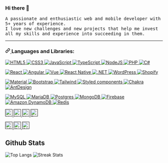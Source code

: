 ### Hi there 👋

<samp>
A passionate and enthusiastic web and mobile developer with 5+ years of experience.<br />
I love new challenges and new projects that help me invest all my skills and experience into succeeding in them.
</samp>
<hr />

<h3>
  <a id="user-content-things-i-code-with" class="anchor" aria-hidden="true" href="#things-i-code-with">
    <svg class="octicon octicon-link" viewBox="0 0 16 16" version="1.1" width="16" height="16" aria-hidden="true"><path fill-rule="evenodd" d="M7.775 3.275a.75.75 0 001.06 1.06l1.25-1.25a2 2 0 112.83 2.83l-2.5 2.5a2 2 0 01-2.83 0 .75.75 0 00-1.06 1.06 3.5 3.5 0 004.95 0l2.5-2.5a3.5 3.5 0 00-4.95-4.95l-1.25 1.25zm-4.69 9.64a2 2 0 010-2.83l2.5-2.5a2 2 0 012.83 0 .75.75 0 001.06-1.06 3.5 3.5 0 00-4.95 0l-2.5 2.5a3.5 3.5 0 004.95 4.95l1.25-1.25a.75.75 0 00-1.06-1.06l-1.25 1.25a2 2 0 01-2.83 0z"></path></svg>
  </a>Languages and Libraries:
</h3>

<p>
  <a href="https://developer.mozilla.org/en-US/docs/Glossary/HTML5" rel="nofollow">
    <img alt="HTML5" src="https://img.shields.io/badge/HTML5-E34F26?style=for-the-badge&logo=html5&logoColor=white" data-canonical-src="https://img.shields.io/badge/HTML5-E34F26?style=for-the-badge&logo=html5&logoColor=white" style="max-width: 100%;"/>
  </a>
  <a href="https://developer.mozilla.org/en-US/docs/Web/CSS" rel="nofollow">
    <img alt="CSS3" src="https://img.shields.io/badge/CSS3-1572B6?style=for-the-badge&logo=css3&logoColor=white" data-canonical-src="https://img.shields.io/badge/CSS3-1572B6?style=for-the-badge&logo=css3&logoColor=white" style="max-width: 100%;"/>
  </a>
  <a href="https://developer.mozilla.org/en-US/docs/Web/JavaScript" rel="nofollow">
    <img alt="JavaScript" src="https://img.shields.io/badge/JavaScript-323330?style=for-the-badge&logo=javascript&logoColor=F7DF1E" data-canonical-src="https://img.shields.io/badge/JavaScript-323330?style=for-the-badge&logo=javascript&logoColor=F7DF1E" style="max-width: 100%;"/>
  </a>
  <a href="https://www.typescriptlang.org/" rel="nofollow">
    <img alt="TypeScript" src="https://img.shields.io/badge/TypeScript-007ACC?style=for-the-badge&logo=typescript&logoColor=white" data-canonical-src="https://img.shields.io/badge/TypeScript-007ACC?style=for-the-badge&logo=typescript&logoColor=white" style="max-width: 100%;"/>
  </a>
  <a href="https://nodejs.org/en/" rel="nofollow">
   <img alt="NodeJS" src="https://img.shields.io/badge/Node.js-339933?style=for-the-badge&logo=nodedotjs&logoColor=white" data-canonical-src="https://img.shields.io/badge/Node.js-339933?style=for-the-badge&logo=nodedotjs&logoColor=white" style="max-width: 100%;"/>
  </a>
  <a href="https://www.php.net/" rel="nofollow">
   <img alt="PHP" src="https://img.shields.io/badge/PHP-777BB4?style=for-the-badge&logo=php&logoColor=white" data-canonical-src="https://img.shields.io/badge/PHP-777BB4?style=for-the-badge&logo=php&logoColor=white" style="max-width: 100%;"/>
  </a>
  <a href="https://learn.microsoft.com/en-us/dotnet/csharp/tour-of-csharp/" rel="nofollow">
   <img alt="C#" src="https://img.shields.io/badge/C%23-239120?style=for-the-badge&logo=c-sharp&logoColor=white" data-canonical-src="	https://img.shields.io/badge/C%23-239120?style=for-the-badge&logo=c-sharp&logoColor=white" style="max-width: 100%;"/>
  </a>
</p>

<p>
  <a href="https://reactjs.org/" rel="nofollow">
    <img alt="React" src="https://img.shields.io/badge/React-20232A?style=for-the-badge&logo=react&logoColor=61DAFB" data-canonical-src="https://img.shields.io/badge/React-20232A?style=for-the-badge&logo=react&logoColor=61DAFB" style="max-width: 100%;"/>
  </a>
  <a href="https://angular.io/" rel="nofollow">
    <img alt="Angular" src="https://img.shields.io/badge/Angular-DD0031?style=for-the-badge&logo=angular&logoColor=white" data-canonical-src="https://img.shields.io/badge/Angular-DD0031?style=for-the-badge&logo=angular&logoColor=white" style="max-width: 100%;"/>
  </a>
  <a href="https://vuejs.org/" rel="nofollow">
    <img alt="Vue" src="https://img.shields.io/badge/Vue.js-35495E?style=for-the-badge&logo=vuedotjs&logoColor=4FC08D" data-canonical-src="https://img.shields.io/badge/Vue.js-35495E?style=for-the-badge&logo=vuedotjs&logoColor=4FC08D" style="max-width: 100%;"/>
  </a>
  <a href="https://reactnative.dev/" rel="nofollow">
    <img alt="React Native" src="https://img.shields.io/badge/react_native-%2320232a.svg?style=for-the-badge&logo=react&logoColor=%2361DAFB" data-canonical-src="https://img.shields.io/badge/react_native-%2320232a.svg?style=for-the-badge&logo=react&logoColor=%2361DAFB" style="max-width: 100%;"/>
  </a>
  <a href="https://dotnet.microsoft.com/" rel="nofollow">
    <img alt=".NET" src="https://img.shields.io/badge/.NET-512BD4?style=for-the-badge&logo=dotnet&logoColor=white" data-canonical-src="https://img.shields.io/badge/.NET-512BD4?style=for-the-badge&logo=dotnet&logoColor=white" style="max-width: 100%;"/>
  </a>
  <a href="https://wordpress.com/" rel="nofollow">
    <img alt="WordPress" src="https://img.shields.io/badge/Wordpress-21759B?style=for-the-badge&logo=wordpress&logoColor=white" data-canonical-src="https://img.shields.io/badge/Wordpress-21759B?style=for-the-badge&logo=wordpress&logoColor=white" style="max-width: 100%;"/>
  </a>
  <a href="https://www.shopify.com/" rel="nofollow">
    <img alt="Shopify" src="https://img.shields.io/badge/shopify-8DB543?style=for-the-badge&logo=Shopify&logoColor=white" data-canonical-src="https://img.shields.io/badge/shopify-8DB543?style=for-the-badge&logo=Shopify&logoColor=white" style="max-width: 100%;"/>
  </a>
</p>

<p>
  <a target="_blank" rel="noopener noreferrer" href="">
    <img src="https://img.shields.io/badge/Material%20UI-007FFF?style=for-the-badge&logo=mui&logoColor=white" alt="Material" data-canonical-src="https://img.shields.io/badge/Material%20UI-007FFF?style=for-the-badge&logo=mui&logoColor=white"/>
  </a>
  <a target="_blank" rel="noopener noreferrer" href="">
    <img src="https://img.shields.io/badge/Bootstrap-563D7C?style=for-the-badge&logo=bootstrap&logoColor=white" alt="Bootstrap" data-canonical-src="https://img.shields.io/badge/Bootstrap-563D7C?style=for-the-badge&logo=bootstrap&logoColor=white"/>
  </a>
  <a target="_blank" rel="noopener noreferrer" href="">
    <img src="https://img.shields.io/badge/Tailwind_CSS-38B2AC?style=for-the-badge&logo=tailwind-css&logoColor=white" alt="Tailwind" data-canonical-src="https://img.shields.io/badge/Tailwind_CSS-38B2AC?style=for-the-badge&logo=tailwind-css&logoColor=white"/>
  </a>
  <a target="_blank" rel="noopener noreferrer" href="">
    <img src="https://img.shields.io/badge/styled--components-DB7093?style=for-the-badge&logo=styled-components&logoColor=white" alt="Styled components" data-canonical-src="https://img.shields.io/badge/styled--components-DB7093?style=for-the-badge&logo=styled-components&logoColor=white"/>
  </a>
  <a target="_blank" rel="noopener noreferrer" href="">
    <img src="https://img.shields.io/badge/Chakra--UI-319795?style=for-the-badge&logo=chakra-ui&logoColor=white" alt="Chakra" data-canonical-src="https://img.shields.io/badge/Chakra--UI-319795?style=for-the-badge&logo=chakra-ui&logoColor=white"/>
  </a>
  <a target="_blank" rel="noopener noreferrer" href="">
    <img src="https://img.shields.io/badge/Ant%20Design-1890FF?style=for-the-badge&logo=antdesign&logoColor=white" alt="AntDesign" data-canonical-src="https://img.shields.io/badge/Ant%20Design-1890FF?style=for-the-badge&logo=antdesign&logoColor=white"/>
  </a>
</p>

<p>
  <a href="https://www.mysql.com/" rel="nofollow">
    <img alt="MySQL" src="https://img.shields.io/badge/MySQL-005C84?style=for-the-badge&logo=mysql&logoColor=white" data-canonical-src="https://img.shields.io/badge/MySQL-005C84?style=for-the-badge&logo=mysql&logoColor=white" style="max-width: 100%;"/>
  </a>
  <a href="https://mariadb.com/" rel="nofollow">
    <img alt="MariaDB" src="https://img.shields.io/badge/MariaDB-003545?style=for-the-badge&logo=mariadb&logoColor=white" data-canonical-src="https://img.shields.io/badge/MariaDB-003545?style=for-the-badge&logo=mariadb&logoColor=white" style="max-width: 100%;"/>
  </a>
  <a href="https://www.postgresql.org/" rel="nofollow">
    <img alt="Postgres" src="https://img.shields.io/badge/postgres-%23316192.svg?style=for-the-badge&logo=postgresql&logoColor=white" data-canonical-src="https://img.shields.io/badge/postgres-%23316192.svg?style=for-the-badge&logo=postgresql&logoColor=white" style="max-width: 100%;"/>
  </a>
  <a href="https://www.mongodb.com/" rel="nofollow">
    <img alt="MongoDB" src="https://img.shields.io/badge/MongoDB-4EA94B?style=for-the-badge&logo=mongodb&logoColor=white" data-canonical-src="https://img.shields.io/badge/MongoDB-4EA94B?style=for-the-badge&logo=mongodb&logoColor=white" style="max-width: 100%;"/>
  </a>
  <a href="https://firebase.google.com/" rel="nofollow">
    <img alt="Firebase" src="https://img.shields.io/badge/Firebase-039BE5?style=for-the-badge&logo=Firebase&logoColor=white" data-canonical-src="https://img.shields.io/badge/Firebase-039BE5?style=for-the-badge&logo=Firebase&logoColor=white" style="max-width: 100%;"/>
  </a>
  <a href="https://aws.amazon.com/dynamodb/" rel="nofollow">
    <img alt="Amazon DynamoDB" src="https://img.shields.io/badge/Amazon%20DynamoDB-4053D6?style=for-the-badge&logo=Amazon%20DynamoDB&logoColor=white" data-canonical-src="https://img.shields.io/badge/Amazon%20DynamoDB-4053D6?style=for-the-badge&logo=Amazon%20DynamoDB&logoColor=white" style="max-width: 100%;"/>
  </a>
  <a href="https://redis.io/" rel="nofollow">
    <img alt="Redis" src="https://img.shields.io/badge/redis-%23DD0031.svg?&style=for-the-badge&logo=redis&logoColor=white" data-canonical-src="https://img.shields.io/badge/redis-%23DD0031.svg?&style=for-the-badge&logo=redis&logoColor=white" style="max-width: 100%;"/>
  </a>
</p>

<p>
  <a target="_blank" rel="noopener noreferrer" href="">
    <img src="https://img.shields.io/badge/-Heroku-430098?style=flat&amp;logo=heroku" alt="Heroku" data-canonical-src="https://img.shields.io/badge/-Heroku-430098?style=flat&amp;logo=heroku" style="max-width: auto; height: 23px;"/>
  </a>
  <a target="_blank" rel="noopener noreferrer" href="">
    <img src="https://img.shields.io/badge/Vercel-000000?style=for-the-badge&logo=vercel&logoColor=white" alt="Vercel" data-canonical-src="https://img.shields.io/badge/Vercel-000000?style=for-the-badge&logo=vercel&logoColor=white" style="height:20px; max-width: auto; height: 23px;"/>
  </a>
  <a target="_blank" rel="noopener noreferrer" href="">
    <img src="https://img.shields.io/badge/-Netlify-00C7B7?style=for-the-badge&logo=netlify&logoColor=white" alt="Netlify" data-canonical-src="https://img.shields.io/badge/-Netlify-00C7B7?style=flat&amp;logo=netlify&amp;logoColor=white" style="max-width: auto; height: 23px;"/>
  </a>
  <a target="_blank" rel="noopener noreferrer" href="">
    <img src="https://img.shields.io/badge/Docker-100000?style=for-the-badge&logo=docker&logoColor=white" alt="Docker" data-canonical-src="https://img.shields.io/badge/Docker-100000?=flat&amp;logo=Docker&amp;logoColor=white" style="max-width: auto; height: 23px;"/>
  </a>
</p>

<p>
  <a target="_blank" rel="noopener noreferrer" href="">
    <img alt="JSON" src="https://img.shields.io/badge/json-5E5C5C?style=for-the-badge&logo=json&logoColor=white" data-canonical-src="https://img.shields.io/badge/json-5E5C5C?style=for-the-badge&logo=json&logoColor=white" style="max-width: auto; height: 23px;"/>
  </a>
  <a target="_blank" rel="noopener noreferrer" href="">
    <img alt="Google Analytics" src="https://img.shields.io/badge/Google%20Analytics-E37400?style=for-the-badge&logo=google%20analytics&logoColor=white" data-canonical-src="https://img.shields.io/badge/Google%20Analytics-E37400?style=for-the-badge&logo=google%20analytics&logoColor=white" style="max-width: auto; height: 23px;"/>
  </a>
  <a target="_blank" rel="noopener noreferrer" href="">
    <img alt="SAAS" src="https://img.shields.io/badge/Sass-CC6699?style=for-the-badge&logo=sass&logoColor=white" data-canonical-src="https://img.shields.io/badge/Sass-CC6699?style=for-the-badge&logo=sass&logoColor=white" style="max-width: auto; height: 23px;"/>
  </a>
</p>

## Github Stats

![Top Langs](https://github-readme-stats.vercel.app/api/top-langs/?username=rising-dragon401&layout=compact&text_color=FF9DD9&title_color=FF9DD9&bg_color=141321&count_private=true&include_all_commits=true&langs_count=8&theme=dark)
![Streak Stats](https://github-readme-streak-stats.herokuapp.com/?user=rising-dragon401&show_icons=true&count_private=true&theme=dark)
